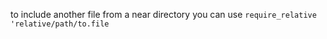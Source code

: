 to include another file from a near directory you can use `require_relative 'relative/path/to.file`

